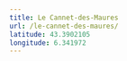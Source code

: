 ```yaml
---
title: Le Cannet-des-Maures
url: /le-cannet-des-maures/
latitude: 43.3902105
longitude: 6.341972
---
```


